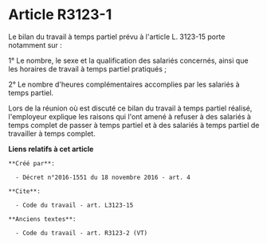 # Article R3123-1

Le bilan du travail à temps partiel prévu à l'article L. 3123-15 porte notamment sur : 

1° Le nombre, le sexe et la qualification des salariés concernés, ainsi que les horaires de travail à temps partiel
pratiqués ; 

2° Le nombre d'heures complémentaires accomplies par les salariés à temps partiel. 

Lors de la réunion où est discuté ce bilan du travail à temps partiel réalisé, l'employeur explique les raisons qui l'ont
amené à refuser à des salariés à temps complet de passer à temps partiel et à des salariés à temps partiel de travailler à
temps complet.

**Liens relatifs à cet article**

	**Créé par**:

	  - Décret n°2016-1551 du 18 novembre 2016 - art. 4

	**Cite**:

	  - Code du travail - art. L3123-15

	**Anciens textes**:

	  - Code du travail - art. R3123-2 (VT)
